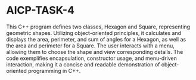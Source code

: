 # AICP-TASK-4
This C++ program defines two classes, Hexagon and Square, representing geometric shapes. Utilizing object-oriented principles, it calculates and displays the area, perimeter, and sum of angles for a Hexagon, as well as the area and perimeter for a Square. The user interacts with a menu, allowing them to choose the shape and view corresponding details. The code exemplifies encapsulation, constructor usage, and menu-driven interaction, making it a concise and readable demonstration of object-oriented programming in C++.
